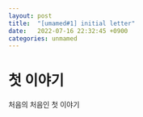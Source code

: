 ```yaml
---
layout: post
title:  "[umamed#1] initial letter"
date:   2022-07-16 22:32:45 +0900
categories: unmamed
---
```


# 첫 이야기
 처음의 처음인 첫 이야기